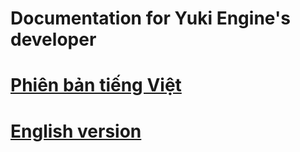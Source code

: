 # Documentation for Yuki Engine's developer

# [Phiên bản tiếng Việt](./vi-intro.md)

# [English version](./en-intro.md)
